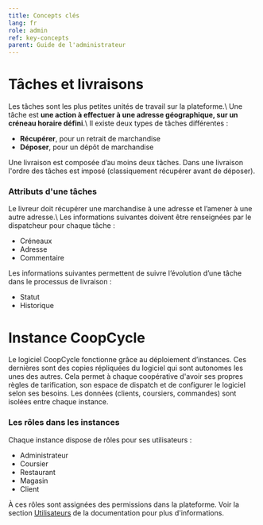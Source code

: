 ```yaml
---
title: Concepts clés
lang: fr
role: admin
ref: key-concepts
parent: Guide de l'administrateur
---
```


# Tâches et livraisons

Les tâches sont les plus petites unités de travail sur la plateforme.\\
Une tâche est **une action à effectuer à une adresse géographique, sur un créneau horaire défini**.\\
Il existe deux types de tâches différentes :
- **Récupérer**, pour un retrait de marchandise
- **Déposer**, pour un dépôt de marchandise

Une livraison est composée d’au moins deux tâches. Dans une livraison l'ordre des tâches est imposé (classiquement récupérer avant de déposer).

### Attributs d'une tâches

Le livreur doit récupérer une marchandise à une adresse et l’amener à une autre adresse.\\
Les informations suivantes doivent être renseignées par le dispatcheur pour chaque tâche :
- Créneaux
- Adresse
- Commentaire

Les informations suivantes permettent de suivre l’évolution d’une tâche dans le processus de livraison :
- Statut
- Historique

# Instance CoopCycle

Le logiciel CoopCycle fonctionne grâce au déploiement d’instances. Ces dernières sont des copies répliquées du logiciel qui sont autonomes les unes des autres. Cela permet à chaque coopérative d'avoir ses propres règles de tarification, son espace de dispatch et de configurer le logiciel selon ses besoins. Les données (clients, coursiers, commandes) sont isolées entre chaque instance.

### Les rôles dans les instances

Chaque instance dispose de rôles pour ses utilisateurs :
- Administrateur
- Coursier
- Restaurant
- Magasin
- Client

À ces rôles sont assignées des permissions dans la plateforme. Voir la section [Utilisateurs](/fr/administrateur/utilisateurs.html) de la documentation pour plus d'informations.
